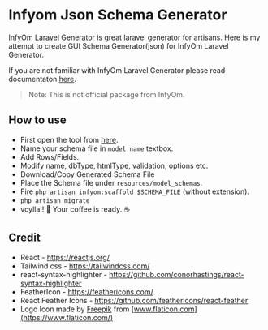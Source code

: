 # Infyom Json Schema Generator

[InfyOm Laravel Generator](https://github.com/InfyOmLabs/laravel-generator) is great laravel generator for artisans. Here is my attempt to 
create GUI Schema Generator(json) for InfyOm Laravel Generator.

If you are not familiar with InfyOm Laravel Generator please read documentaton [here](http://labs.infyom.com/laravelgenerator).

> Note: This is not official package from InfyOm.

## How to use
 - First open the tool from [here](https://harish81.github.io/infyom-schema-generator/).
 - Name your schema file in `model name` textbox.
 - Add Rows/Fields.
 - Modify name, dbType, htmlType, validation, options etc.
 - Download/Copy Generated Schema File
 - Place the Schema file under `resources/model_schemas`.
 - Fire `php artisan infyom:scaffold $SCHEMA_FILE` (without extension).
 - `php artisan migrate`
 - voylla!! :clap: Your coffee is ready. :coffee:
 
## Credit
 - React - https://reactjs.org/
 - Tailwind css - https://tailwindcss.com/
 - react-syntax-highlighter - https://github.com/conorhastings/react-syntax-highlighter
 - FeatherIcon - https://feathericons.com/
 - React Feather Icons - https://github.com/feathericons/react-feather
 - Logo Icon made by [Freepik](https://www.flaticon.com/authors/freepik) from [www.flaticon.com](https://www.flaticon.com/)